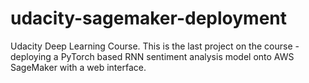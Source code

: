# udacity-sagemaker-deployment
Udacity Deep Learning Course.
This is the last project on the course - deploying a PyTorch based RNN sentiment analysis model 
onto AWS SageMaker with a web interface. 
